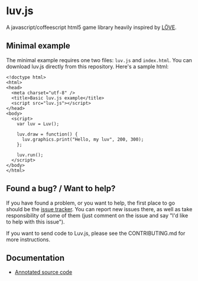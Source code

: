 luv.js
======
A javascript/coffeescript html5 game library heavily inspired by [LÖVE](http://love2d.org).

## Minimal example

The minimal example requires one two files: `luv.js` and `index.html`. You can download luv.js directly from this repository. Here's a sample html:

    <!doctype html>
    <html>
    <head>
      <meta charset="utf-8" />
      <title>Basic luv.js example</title>
      <script src="luv.js"></script>
    </head>
    <body>
      <script>
        var luv = Luv();

        luv.draw = function() {
          luv.graphics.print("Hello, my luv", 200, 300);
        };

        luv.run();
      </script>
    </body>
    </html>


## Found a bug? / Want to help?

If you have found a problem, or you want to help, the first place to go should be the
[issue tracker](https://github.com/kikito/luv.js/issues?). You can report new issues there,
as well as take responsibility of some of them (just comment on the issue and say "I'd like
to help with this issue").

If you want to send code to Luv.js, please see the CONTRIBUTING.md for more instructions.

## Documentation

* [Annotated source code](http://kikito.github.com/luv.js/docs/)






